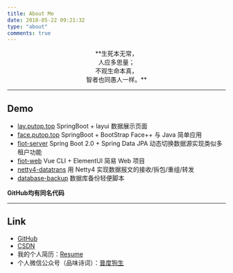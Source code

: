 ```yaml
---
title: About Me
date: 2018-05-22 09:21:32
type: "about"
comments: true
---
```

<center>
**生死本无常，<br>
人应多思量；<br>
不观生命本真，<br>
智者也同愚人一样。**
</center>

----------

## Demo
- [lay.putop.top](http://lay.putop.top/) SpringBoot + layui 数据展示页面
- [face.putop.top](http://face.putop.top/) SpringBoot + BootStrap Face++ 与 Java 简单应用
- [fiot-server](https://github.com/Folgerjun/fiot-server) Spring Boot 2.0 + Spring Data JPA 动态切换数据源实现类似多租户功能
- [fiot-web](https://github.com/Folgerjun/fiot-web) Vue CLI + ElementUI 简易 Web 项目
- [netty4-datatrans](https://github.com/Folgerjun/netty4-datatrans) 用 Netty4 实现数据报文的接收/拆包/重组/转发
- [database-backup](https://github.com/Folgerjun/database-backup) 数据库备份轻便脚本

**GitHub均有同名代码**

----------

## Link
- [GitHub](https://github.com/Folgerjun)
- [CSDN](https://blog.csdn.net/ffj0721)
- 我的个人简历：[Resume](https://github.com/Folgerjun/resume "我的个人简历")
- 个人微信公众号（品味诗词）：[普度狗生](https://raw.githubusercontent.com/Folgerjun/materials/master/blog/img/WC-GZH.jpg)
